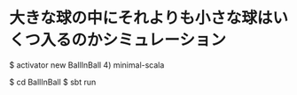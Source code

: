 # 大きな球の中にそれよりも小さな球はいくつ入るのかシミュレーション
$ activator new BallInBall
4) minimal-scala

$ cd BallInBall
$ sbt run


